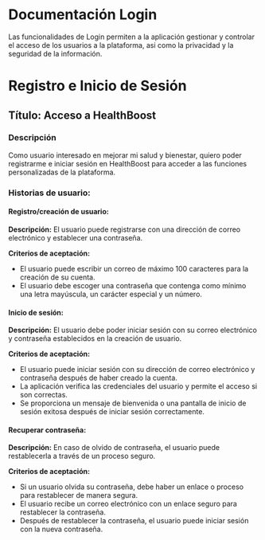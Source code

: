 # Documentación Login

Las funcionalidades de Login permiten a la aplicación gestionar y controlar el acceso de los usuarios a la plataforma, asi como la privacidad y la seguridad de la información.

# Registro e Inicio de Sesión
## Título: Acceso a HealthBoost
### Descripción
Como usuario interesado en mejorar mi salud y bienestar, quiero poder registrarme e iniciar sesión en HealthBoost para acceder a las funciones personalizadas de la plataforma.

### Historias de usuario:

#### Registro/creación de usuario:
**Descripción:** El usuario puede registrarse con una dirección de correo electrónico y establecer una contraseña.

**Criterios de aceptación:**
- El usuario puede escribir un correo de máximo 100 caracteres para la creación de su cuenta.
- El usuario debe escoger una contraseña que contenga como mínimo una letra mayúscula, un carácter especial y un número.

#### Inicio de sesión:
**Descripción:** El usuario debe poder iniciar sesión con su correo electrónico y contraseña establecidos en la creación de usuario.

**Criterios de aceptación:**
- El usuario puede iniciar sesión con su dirección de correo electrónico y contraseña después de haber creado la cuenta.
- La aplicación verifica las credenciales del usuario y permite el acceso si son correctas.
- Se proporciona un mensaje de bienvenida o una pantalla de inicio de sesión exitosa después de iniciar sesión correctamente.

#### Recuperar contraseña:
**Descripción:** En caso de olvido de contraseña, el usuario puede restablecerla a través de un proceso seguro.

**Criterios de aceptación:**
- Si un usuario olvida su contraseña, debe haber un enlace o proceso para restablecer de manera segura.
- El usuario recibe un correo electrónico con un enlace seguro para restablecer la contraseña.
- Después de restablecer la contraseña, el usuario puede iniciar sesión con la nueva contraseña.

